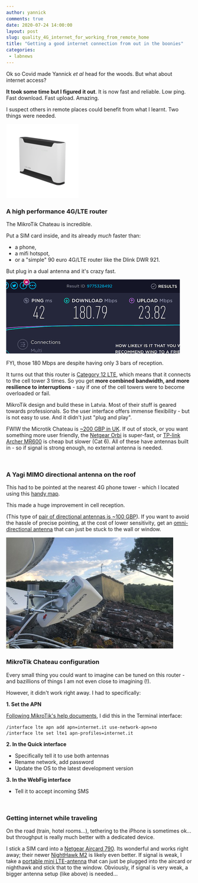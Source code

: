 ```yaml
---
author: yannick
comments: true
date: 2020-07-24 14:00:00
layout: post
slug: quality_4G_internet_for_working_from_remote_home
title: "Getting a good internet connection from out in the boonies"
categories:
 - labnews
---
```



Ok so Covid made Yannick *et al* head for the woods. But what about internet access?

**It took some time but I figured it out**. It is now fast and reliable. Low ping. Fast download. Fast upload. Amazing.

I suspect others in remote places could benefit from what I learnt.  Two things were needed. 

![chateau.png](/img/news/2020-07-lte_setup/chateau.png#center)

### A high performance 4G/LTE router

The MikroTik Chateau is incredible. 

Put a SIM card inside, and its already *much* faster than:
 - a phone, 
 - a mifi hotspot, 
 - or a "simple" 90 euro 4G/LTE router like the Dlink DWR 921. 

But plug in a dual antenna and it's crazy fast. 

![fast_speedtest_chateau_lte_mimo.png](/img/news/2020-07-lte_setup/fast_speedtest_chateau_lte_mimo.png#center)


FYI, those 180 Mbps are despite having only 3 bars of reception. 

It turns out that this router is [Category 12 LTE](https://en.wikipedia.org/wiki/E-UTRA#UE_Category), which means that it connects to the cell tower 3 times. So you get **more combined bandwidth, and more resilience to interruptions** - say if one of the cell towers were to become overloaded or fail.

MikroTik design and build these in Latvia. Most of their stuff is geared towards  professionals. So the user interface offers immense flexibility - but is not easy to use. And it didn't just "plug and play". 

FWIW the Microtik Chateau is [~200 GBP in UK](https://amzn.to/2B2gZhP). If out of stock, or you want something more user friendly, the [Netgear Orbi](https://amzn.to/2MEjXOS) is super-fast, or [TP-link Archer MR600](https://amzn.to/3ovQ0xH) is cheap but slower (Cat 6). All of these have antennas built in - so if signal is strong enough, no external antenna is needed.  

<br/>

### A Yagi MIMO directional antenna on the roof

This had to be pointed at the nearest 4G phone tower - which I located using this [handy map](https://www.cellmapper.net/). 

This made a huge improvement in cell reception. 

(This type of [pair of directional antennas is ~100 GBP](https://amzn.to/3teeZsT)). If you want to avoid the hassle of precise pointing, at the cost of lower sensitivity, get an [omni-directional antenna](https://amzn.to/2YHF4mp) that can just be stuck to the wall or window. 


![coflex_mimo_lte_antenna.jpg](/img/news/2020-07-lte_setup/coflex_mimo_lte_antenna.jpg#center)
### MikroTik Chateau configuration

Every small thing you could want to imagine can be tuned on this router - and bazillions of things I am not even close to imagining (!).

However, it didn't work right away. I had to specifically:

**1. Set the APN**

[Following MikroTik's help documents](https://help.mikrotik.com/docs/display/RKB/Chateau+LTE12+APN+problem), I did this in the Terminal interface:
```
/interface lte apn add apn=internet.it use-network-apn=no
/interface lte set lte1 apn-profiles=internet.it
```

**2.  In the Quick interface** 
 * Specifically tell it to use both antennas
 * Rename network, add password
 * Update the OS to the latest development version 
 
**3.  In the WebFig interface**
* Tell it to accept incoming SMS

<br/>


### Getting internet while traveling

On the road (train, hotel rooms...), tethering to the iPhone is sometimes ok... but throughput is really much better with a dedicated device. 

I stick a SIM card into a [Netgear Aircard 790](https://amzn.to/3oyCqd0). Its wonderful and works right away; their newer [NightHawk M2](https://amzn.to/36r3cO5) is likely even better. If signal is weak, I take a [portable mini LTE-antenna](https://amzn.to/2MICl9a) that can just be plugged into the aircard or nighthawk and stick that to the window. Obviously, if signal is very weak, a bigger antenna setup (like above) is needed...


